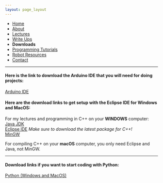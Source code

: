 ```yaml
---
layout: page_layout
---
```

* [Home](../index.md)
* [About](About.md)       
* [Lectures](Lectures.md)
* [Write Ups](Write_Ups.md)
* **Downloads**
* [Programming Tutorials](Programming_Tutorials.md)
* [Robot Resources](Robot_Resources.md)
* [Contact](Contact.md)

* * *
#### Here is the link to download the Arduino IDE that you will need for doing projects:    
[Arduino IDE](https://www.arduino.cc/en/Main/Software)  

#### Here are the download links to get setup with the Eclipse IDE for Windows and MacOS:  
For my lectures and programming in C++ on your **WINDOWS** computer:  
[Java JDK](http://www.oracle.com/technetwork/java/javase/downloads/jdk9-downloads-3848520.html)  
[Eclipse IDE](https://www.eclipse.org/downloads/eclipse-packages/) _Make sure to download the latest package for C++!_  
[MinGW](https://sourceforge.net/projects/mingw-w64/)  

For compiling C++ on your **macOS** computer, you only need Eclipse and Java, not MinGW.  
* * *

#### Download links if you want to start coding with Python:  
[Python (Windows and MacOS)](https://www.python.org/downloads/)  
